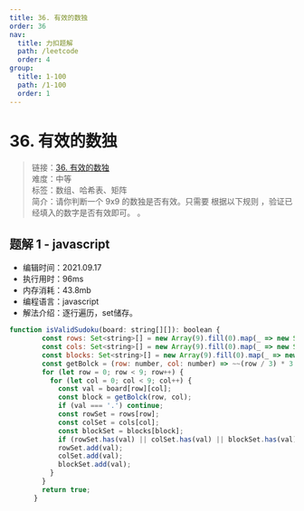 ```yaml
---
title: 36. 有效的数独
order: 36
nav:
  title: 力扣题解
  path: /leetcode
  order: 4
group:
  title: 1-100
  path: /1-100
  order: 1
---
```


# 36. 有效的数独
    
> 链接：[36. 有效的数独](https://leetcode-cn.com/problems/valid-sudoku/)  
> 难度：中等  
> 标签：数组、哈希表、矩阵  
> 简介：请你判断一个 9x9 的数独是否有效。只需要 根据以下规则 ，验证已经填入的数字是否有效即可。  。
      
## 题解 1 - javascript
- 编辑时间：2021.09.17
- 执行用时：96ms
- 内存消耗：43.8mb
- 编程语言：javascript
- 解法介绍：逐行遍历，set储存。
```javascript
function isValidSudoku(board: string[][]): boolean {
        const rows: Set<string>[] = new Array(9).fill(0).map(_ => new Set<string>());
        const cols: Set<string>[] = new Array(9).fill(0).map(_ => new Set<string>());
        const blocks: Set<string>[] = new Array(9).fill(0).map(_ => new Set<string>());
        const getBolck = (row: number, col: number) => ~~(row / 3) * 3 + ~~(col / 3);
        for (let row = 0; row < 9; row++) {
          for (let col = 0; col < 9; col++) {
            const val = board[row][col];
            const block = getBolck(row, col);
            if (val === '.') continue;
            const rowSet = rows[row];
            const colSet = cols[col];
            const blockSet = blocks[block];
            if (rowSet.has(val) || colSet.has(val) || blockSet.has(val)) return false;
            rowSet.add(val);
            colSet.add(val);
            blockSet.add(val);
          }
        }
        return true;
      }
```

      